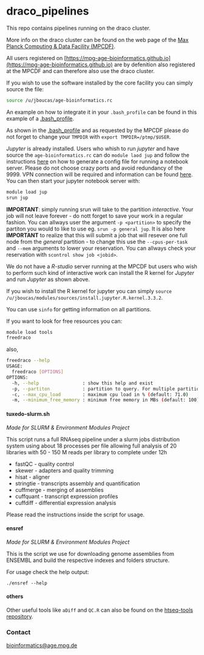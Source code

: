 # draco_pipelines

This repo contains pipelines running on the draco cluster.

More info on the draco cluster can be found on the web page of the [Max Planck Computing & Data Facility (MPCDF)](http://www.mpcdf.mpg.de/services/computing/draco).

All users registered on [https://mpg-age-bioinformatics.github.io](https://mpg-age-bioinformatics.github.io) are by defenition also registered at the MPCDF and can therefore also use the draco cluster.

If you wish to use the software installed by the core facility you can simply source the file:

```bash
source /u/jboucas/age-bioinformatics.rc
```

An example on how to integrate it in your `.bash_profile` can be found in this example of a [.bash_profile](software/bash_profile).

As shown in the [.bash_profile](software/bash_profile) and as requested by the MPCDF please do not forget to change your `TMPDIR` with `export TMPDIR=/ptmp/$USER`.

*Jupyter* is already installed. Users who whish to run *jupyter* and have source the `age-bioinformatics.rc` can do `module laod jup` and follow the instructions [here](http://jupyter-notebook.readthedocs.io/en/latest/public_server.html)  on how to generate a config file for running a notebook server. Please do not choose crazy ports and avoid redundancy of the 9999. VPN connection will be required and information can be found [here](https://www.mpcdf.mpg.de/services/network/vpn). You can then start your jupyter notebook server with:

```bash
module load jup
srun jup
```
**IMPORTANT**: simply running srun will take to the partition *interactive*. Your job will not leave forever - do nott forget to save your work in a regular fashion. You can allways user the argument `-p <partition>` to specify the partiton you would to like to use eg. `srun -p general jup`. It is also here **IMPORTANT** to realize that this will submit a job that will resever one full node from the *general*  partition - to change this use the `--cpus-per-task` and `--mem` arguments to lower your reservation. You can allways check your reservation with `scontrol show job <jobid>`.

We do not have a *R-studio* server running at the MPCDF but users who wish to perform such kind of interactive work can install the R kernel for *Jupyter* and run *Jupyter* as shown above.

If you wish to install the R kernel for jupyter you can simply `source /u/jboucas/modules/sources/install.jupyter.R.kernel.3.3.2`.

You can use `sinfo` for getting information on all partitions.

If you want to look for free resources you can:

```bash
module load tools
freedraco
```
also,

```bash
freedraco --help
USAGE:
  freedraco [OPTIONS]
OPTIONS:
  -h, --help                : show this help and exist
  -p, --partiton            : partition to query. For multiple partitions use eg. '(general|viz)'.
  -c, --max_cpu_load        : maximum cpu load in % (default: 71.0)
  -m, --minimum_free_memory : minimum free memory in MBs (default: 100)
```

#### tuxedo-slurm.sh

*Made for SLURM & Environment Modules Project*

This script runs a full RNAseq pipeline under a slurm jobs distribution system 
using about 18 processes per file allowing full analysis of 20 libraries with 
50 - 150 M reads per library to complete under 12h 

* fastQC - quality control 
* skewer - adapters and quality trimming 
* hisat - aligner 
* stringtie - transcripts assembly and quantification 
* cuffmerge - merging of assemblies 
* cuffquant - transcript expression profiles 
* cuffdiff - differential expression analysis 

Please read the instructions inside the script for usage.

#### ensref

*Made for SLURM & Environment Modules Project*

This is the script we use for downloading genome assemblies from ENSEMBL and 
build the respective indexes and folders structure. 
 
For usage check the help output: 
```
./ensref --help
```

#### others

Other useful tools like `aDiff` and `QC.R` can also be found on the [htseq-tools repository](https://github.com/mpg-age-bioinformatics/htseq-tools).

### Contact

bioinformatics@age.mpg.de

